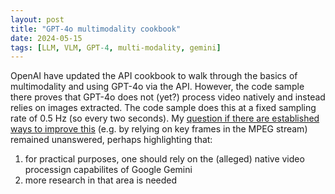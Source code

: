 ```yaml
---
layout: post
title: "GPT-4o multimodality cookbook"
date: 2024-05-15
tags: [LLM, VLM, GPT-4, multi-modality, gemini]
---
```


OpenAI have updated the API cookbook to walk through the basics of multimodality and using GPT-4o via the API. However, the code sample there proves that GPT-4o does not (yet?) process video natively and instead relies on images extracted. The code sample does this at a fixed sampling rate of 0.5 Hz (so every two seconds). My [question if there are established ways to improve this](https://www.linkedin.com/feed/update/urn:li:activity:7196546535512252418?commentUrn=urn%3Ali%3Acomment%3A%28activity%3A7196546535512252418%2C7196762776894062592%29&dashCommentUrn=urn%3Ali%3Afsd_comment%3A%287196762776894062592%2Curn%3Ali%3Aactivity%3A7196546535512252418%29) (e.g. by relying on key frames in the MPEG stream) remained unanswered, perhaps highlighting that:
1. for practical purposes, one should rely on the (alleged) native video processign capabilites of Google Gemini
2. more research in that area is needed